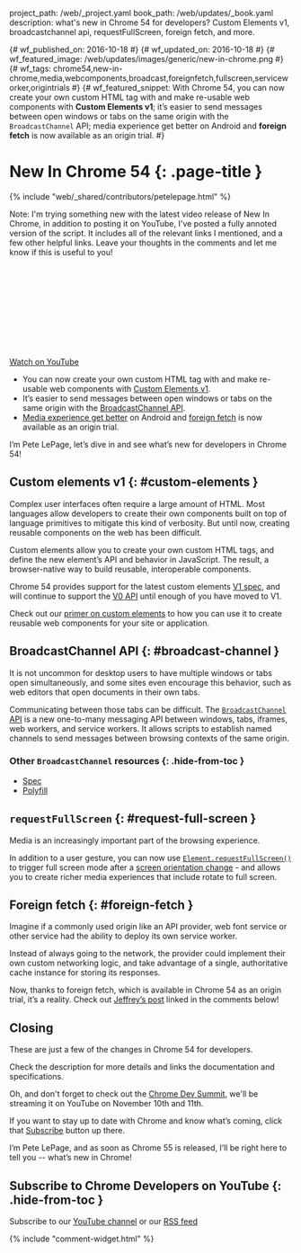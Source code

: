 project_path: /web/_project.yaml
book_path: /web/updates/_book.yaml
description: what's new in Chrome 54 for developers? Custom Elements v1, broadcastchannel api, requestFullScreen,  foreign fetch, and more.

{# wf_published_on: 2016-10-18 #}
{# wf_updated_on: 2016-10-18 #}
{# wf_featured_image: /web/updates/images/generic/new-in-chrome.png #}
{# wf_tags: chrome54,new-in-chrome,media,webcomponents,broadcast,foreignfetch,fullscreen,serviceworker,origintrials #}
{# wf_featured_snippet: With Chrome 54, you can now create your own custom HTML tag with and make re-usable web components with <b>Custom Elements v1</b>; it’s easier to send messages between open windows or tabs on the same origin with the <code>BroadcastChannel</code> API; media experience get better on Android and <b>foreign fetch</b> is now available as an origin trial. #}

# New In Chrome 54 {: .page-title }

{% include "web/_shared/contributors/petelepage.html" %}

Note: I'm trying something new with the latest video release of New In Chrome,
in addition to posting it on YouTube, I've posted a fully annoted version
of the script. It includes all of the relevant links I mentioned, and a few
other helpful links. Leave your thoughts in the comments and let me know
if this is useful to you!

<div class="video-wrapper-full-width">
  <iframe class="devsite-embedded-youtube-video" data-video-id="qPD2yc8BoDk"
          data-autohide="1" data-showinfo="0" frameborder="0" allowfullscreen>
  </iframe>
</div>

[Watch on YouTube](https://www.youtube.com/watch?v=qPD2yc8BoDk)

* You can now create your own custom HTML tag with and make re-usable web
components with [Custom Elements v1](#custom-elements).
* It’s easier to send messages between open windows or tabs on the same origin
with the [BroadcastChannel API](#broadcast-channel).
* [Media experience get better](#request-full-screen) on Android and
[foreign fetch](#foreign-fetch) is now available as an origin trial.

I’m Pete LePage, let’s dive in and see what’s new for developers in Chrome 54! 

## Custom elements v1 {: #custom-elements }

Complex user interfaces often require a large amount of HTML. Most
languages allow developers to create their own components built on top
of language primitives to mitigate this kind of verbosity. But until now,
creating reusable components on the web has been difficult.

Custom elements allow you to create your own custom HTML tags, and define
the new element’s API and behavior in JavaScript. The result, a
browser-native way to build reusable, interoperable components. 

Chrome 54 provides support for the latest custom elements
[V1 spec](https://goo.gl/9luiog), and will continue to support the 
[V0 API](https://goo.gl/iJA2rJ) until enough of you have moved to V1.

Check out our [primer on custom elements](https://goo.gl/7MhkyV) to how
you can use it to create reusable web components for your site or application.

## BroadcastChannel API {: #broadcast-channel }

It is not uncommon for desktop users to have multiple windows or tabs
open simultaneously, and some sites even encourage this behavior, such as
web editors that open documents in their own tabs. 

Communicating between those tabs can be difficult. The
[`BroadcastChannel` API](https://goo.gl/xDGxJT) is a new one-to-many messaging
API between windows, tabs, iframes, web workers, and service workers. It
allows scripts to establish named channels to send messages between
browsing contexts of the same origin.

### Other `BroadcastChannel` resources {: .hide-from-toc }
* [Spec](https://goo.gl/Lek3U0)
* [Polyfill](https://goo.gl/9P6QHu)

## `requestFullScreen` {: #request-full-screen }

Media is an increasingly important part of the browsing experience. 

In addition to a user gesture, you can now use
[`Element.requestFullScreen()`](https://goo.gl/7ALaod)
to trigger full screen mode after a
[screen orientation change](https://goo.gl/knihpA) - and allows you to
create richer media experiences that include rotate to full screen.


## Foreign fetch {: #foreign-fetch }

Imagine if a commonly used origin like an API provider, web font service
or other service had the ability to deploy its own service worker. 

Instead of always going to the network, the provider could implement
their own custom networking logic, and take advantage of a single,
authoritative cache instance for storing its responses. 

Now, thanks to foreign fetch, which is available in Chrome 54 as an
origin trial, it’s a reality. Check out
[Jeffrey’s post](https://goo.gl/BWt5RA) linked in the comments below!

## Closing

These are just a few of the changes in Chrome 54 for developers.  

Check the description for more details and links the documentation and
specifications.

Oh, and don't forget to check out the
[Chrome Dev Summit](https://developer.chrome.com/devsummit/), we'll be streaming
it on YouTube on November 10th and 11th.

If you want to stay up to date with Chrome and know what’s coming, click
that [Subscribe](https://goo.gl/6FP1a5) button up there.

I’m Pete LePage, and as soon as Chrome 55 is released, I’ll be
right here to tell you -- what’s new in Chrome!

## Subscribe to Chrome Developers on YouTube {: .hide-from-toc }
Subscribe to our [YouTube channel](https://goo.gl/6FP1a5) or our 
[RSS feed](/web/shows/rss.xml)

<link rel="alternate" type="application/rss+xml" title="Web Shows from Google Developers (RSS)" href="/web/shows/rss.xml">
<link rel="alternate" type="application/atom+xml" title="Web Shows from Google Developers (ATOM)" href="/web/shows/atom.xml">


{% include "comment-widget.html" %}
